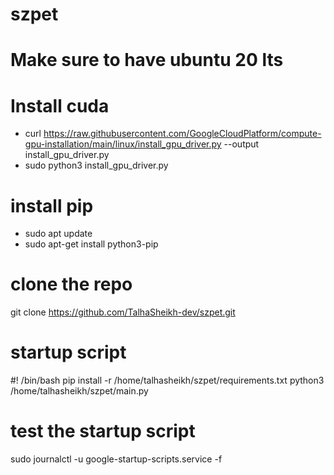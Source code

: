 # szpet


#  Make sure to have ubuntu 20 lts

#  Install cuda
- curl https://raw.githubusercontent.com/GoogleCloudPlatform/compute-gpu-installation/main/linux/install_gpu_driver.py --output install_gpu_driver.py
- sudo python3 install_gpu_driver.py

# install pip

- sudo apt update
- sudo apt-get install python3-pip

#  clone the repo
git clone https://github.com/TalhaSheikh-dev/szpet.git

#  startup script
#! /bin/bash
pip install -r /home/talhasheikh/szpet/requirements.txt
python3 /home/talhasheikh/szpet/main.py

#  test the startup script
sudo journalctl -u google-startup-scripts.service -f
